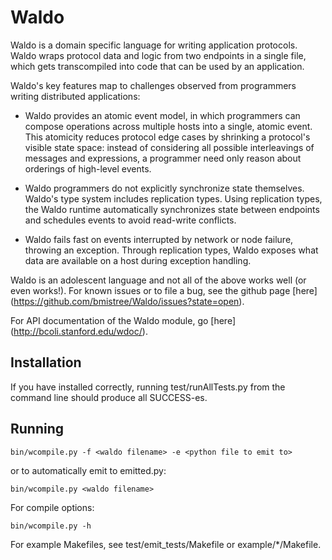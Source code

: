 Waldo
================

Waldo is a domain specific language for writing application protocols.
Waldo wraps protocol data and logic from two endpoints in a single
file, which gets transcompiled into code that can be used by an
application.

Waldo's key features map to challenges observed from programmers
writing distributed applications:

  * Waldo provides an atomic event model, in which programmers can
compose operations across multiple hosts into a single, atomic event.
This atomicity reduces protocol edge cases by shrinking a protocol's
visible state space: instead of considering all possible interleavings
of messages and expressions, a programmer need only reason about
orderings of high-level events.

  * Waldo programmers do not explicitly synchronize state themselves.
Waldo's type system includes replication types.  Using replication
types, the Waldo runtime automatically synchronizes state between
endpoints and schedules events to avoid read-write conflicts.

  * Waldo fails fast on events interrupted by network or node
failure, throwing an exception.  Through replication types, Waldo
exposes what data are available on a host during exception handling.

Waldo is an adolescent language and not all of the above works well
(or even works!).  For known issues or to file a bug, see the github
page [here] (https://github.com/bmistree/Waldo/issues?state=open).

For API documentation of the Waldo module, go [here]
(http://bcoli.stanford.edu/wdoc/).


Installation
----------------
If you have installed correctly, running test/runAllTests.py from the
command line should produce all SUCCESS-es.


Running
----------------

    bin/wcompile.py -f <waldo filename> -e <python file to emit to>

or to automatically emit to emitted.py:

    bin/wcompile.py <waldo filename> 

For compile options:

    bin/wcompile.py -h 

For example Makefiles, see test/emit_tests/Makefile or
example/*/Makefile.

